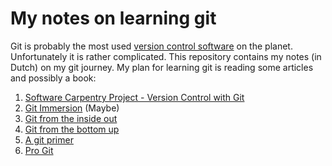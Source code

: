 # My notes on learning git

Git is probably the most used [version control
software](https://en.wikipedia.org/wiki/Version_control) on the
planet. Unfortunately it is rather complicated. This repository
contains my notes (in Dutch) on my git journey. My plan for learning
git is reading some articles and possibly a book:

1. [Software Carpentry Project - Version Control with Git](https://swcarpentry.github.io/git-novice/)
1. [Git Immersion](http://gitimmersion.com/index.html) (Maybe)
1. [Git from the inside out](https://maryrosecook.com/blog/post/git-from-the-inside-out)
1. [Git from the bottom up](https://jwiegley.github.io/git-from-the-bottom-up/)
1. [A git primer](https://danielmiessler.com/study/git/)
1. [Pro Git](https://git-scm.com/book/en/v2)
